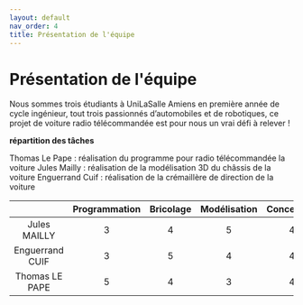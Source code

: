 ```yaml
---
layout: default
nav_order: 4
title: Présentation de l'équipe
---
```

# Présentation de l'équipe 

Nous sommes trois étudiants à UniLaSalle Amiens en première année de cycle ingénieur, tout trois passionnés d’automobiles et de robotiques, ce projet de voiture radio télécommandée est pour nous un vrai défi à relever ! 

<div class="table-wrapper"><table> <thead> <tr> <th style="text-align: center">&nbsp;</th> <th style="text-align: center">Programmation</th> <th style="text-align: center">Bricolage</th> <th style="text-align: center">Modélisation</th> <th style="text-align: center">Conception</th> </tr> </thead> <tbody> <tr> <td style="text-align: center">Jules MAILLY</td> <td style="text-align: center">3</td> <td style="text-align: center">4</td> <td style="text-align: center">5</td> <td style="text-align: center">4</td> </tr> <tr> <td style="text-align: center">Enguerrand CUIF</td> <td style="text-align: center">3</td> <td style="text-align: center">5</td> <td style="text-align: center">4</td> <td style="text-align: center">4</td> </tr> <tr> <td style="text-align: center">Thomas LE PAPE</td> <td style="text-align: center">5</td> <td style="text-align: center">4</td> <td style="text-align: center">3</td> <td style="text-align: center">4</td> 

**répartition des tâches**

Thomas Le Pape : réalisation du programme pour radio télécommandée la voiture 
Jules Mailly : réalisation de la modélisation 3D du châssis de la voiture 
Enguerrand Cuif : réalisation de la crémaillère de direction de la voiture 
